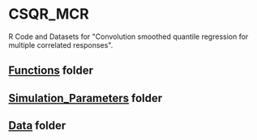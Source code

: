 # CSQR_MCR
R Code and Datasets for "Convolution smoothed quantile regression for multiple correlated responses".

## [Functions](https://github.com/Stat-Y/CSQR_MCR/tree/main/Functions) folder

## [Simulation_Parameters](https://github.com/Stat-Y/CSQR_MCR/tree/main/Simulation_Parameters) folder

## [Data](https://github.com/Stat-Y/CSQR_MCR/tree/main/Data) folder


